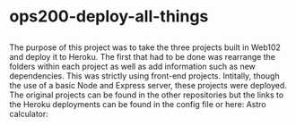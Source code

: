 # ops200-deploy-all-things

## 
The purpose of this project was to take the three projects built in Web102 and deploy it to Heroku. The first that had to be done was rearrange the folders within each project as well as add information such as new dependencies. This was strictly using front-end projects. Intitally, though the use of a basic Node and Express server, these projects were deployed. The original projects can be found in the other repositories but the links to the Heroku deployments can be found in the config file or here:
Astro calculator: [](https://asthv.herokuapp.com/)

